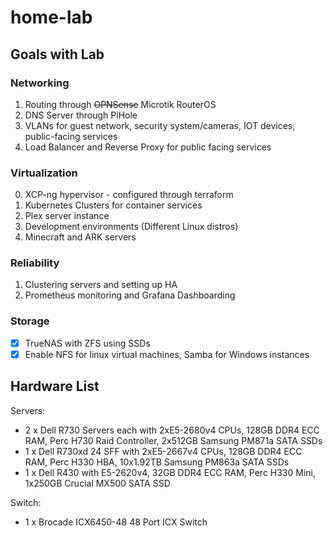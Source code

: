 # home-lab

## Goals with Lab

### Networking
1. Routing through ~~OPNSense~~ Microtik RouterOS
2. DNS Server through PiHole
3. VLANs for guest network, security system/cameras, IOT devices, public-facing services
4. Load Balancer and Reverse Proxy for public facing services

### Virtualization
0. XCP-ng hypervisor - configured through terraform
1. Kubernetes Clusters for container services
2. Plex server instance
3. Development environments (Different Linux distros)
4. Minecraft and ARK servers

### Reliability
1. Clustering servers and setting up HA
2. Prometheus monitoring and Grafana Dashboarding

### Storage
- [x] TrueNAS with ZFS using SSDs
- [x] Enable NFS for linux virtual machines, Samba for Windows instances

## Hardware List

Servers:
  - 2 x Dell R730 Servers each with 2xE5-2680v4 CPUs, 128GB DDR4 ECC RAM, Perc H730 Raid Controller, 2x512GB Samsung PM871a SATA SSDs
  - 1 x Dell R730xd 24 SFF with 2xE5-2667v4 CPUs, 128GB DDR4 ECC RAM, Perc H330 HBA, 10x1.92TB Samsung PM863a SATA SSDs
  - 1 x Dell R430 with E5-2620v4, 32GB DDR4 ECC RAM, Perc H330 Mini, 1x250GB Crucial MX500 SATA SSD
  
Switch: 
  - 1 x Brocade ICX6450-48 48 Port ICX Switch
 
